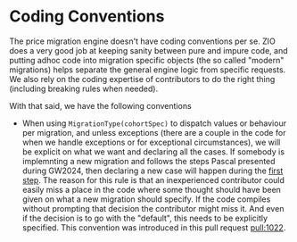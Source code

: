 # Coding Conventions

The price migration engine doesn't have coding conventions per se. ZIO does a very good job at keeping sanity between pure and impure code, and putting adhoc code into migration specific objects (the so called "modern" migrations) helps separate the general engine logic from specific requests. We also rely on the coding expertise of contributors to do the right thing (including breaking rules when needed).

With that said, we have the following conventions

- When using `MigrationType(cohortSpec)` to dispatch values or behaviour per migration, and unless exceptions (there are a couple in the code for when we handle exceptions or for exceptional circumstances), we will be explicit on what we want and declaring all the cases. If somebody is implemnting a new migration and follows the steps Pascal presented during GW2024, then declaring a new case will happen during the [first step](https://github.com/guardian/price-migration-engine/pull/1012). The reason for this rule is that an inexperienced contributor could easily miss a place in the code where some thought should have been given on what a new migration should specify. If the code compiles without prompting that decision the contributor might miss it. And even if the decision is to go with the "default", this needs to be explicitly specified. This convention was introduced in this pull request [pull:1022](https://github.com/guardian/price-migration-engine/pull/1022).

